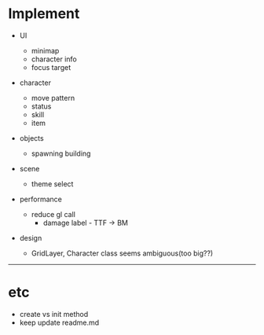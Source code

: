 # Implement

- UI
  - minimap
  - character info
  - focus target
- character
  - move pattern
  - status
  - skill
  - item
- objects
  - spawning building
- scene
  - theme select
- performance
  - reduce gl call
    - damage label - TTF -> BM

- design
  - GridLayer, Character class seems ambiguous(too big??)



---



# etc

- create vs init method
- keep update readme.md